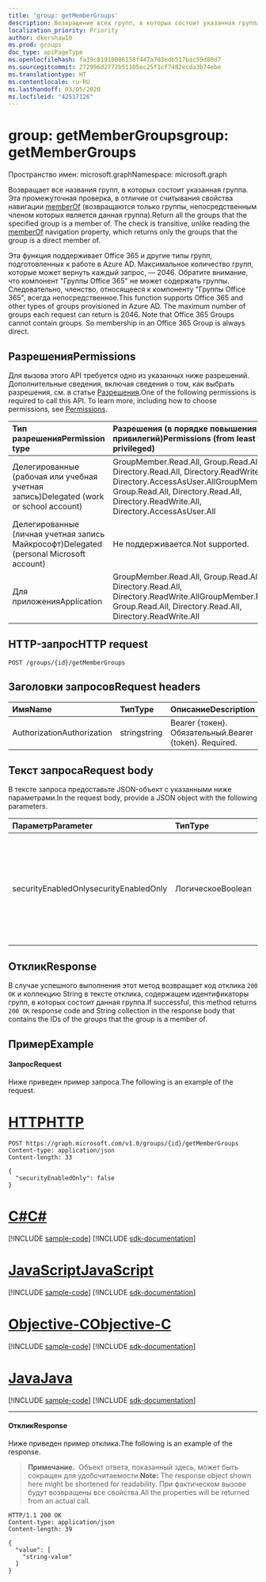 ```yaml
---
title: 'group: getMemberGroups'
description: Возвращение всех групп, в которых состоит указанная группа. Эта промежуточная проверка, в отличие от считывания свойства навигации memberOf (возвращаются только группы, непосредственным участником которых является данная группа).
localization_priority: Priority
author: dkershaw10
ms.prod: groups
doc_type: apiPageType
ms.openlocfilehash: fa39c81910086158f447a703edb517bac59d80d7
ms.sourcegitcommit: 272996d2772b51105ec25f1cf7482ecda3b74ebe
ms.translationtype: HT
ms.contentlocale: ru-RU
ms.lasthandoff: 03/05/2020
ms.locfileid: "42517126"
---
```

# <a name="group-getmembergroups"></a><span data-ttu-id="68eb5-104">group: getMemberGroups</span><span class="sxs-lookup"><span data-stu-id="68eb5-104">group: getMemberGroups</span></span>

<span data-ttu-id="68eb5-105">Пространство имен: microsoft.graph</span><span class="sxs-lookup"><span data-stu-id="68eb5-105">Namespace: microsoft.graph</span></span>

<span data-ttu-id="68eb5-p102">Возвращает все названия групп, в которых состоит указанная группа. Эта промежуточная проверка, в отличие от считывания свойства навигации [memberOf](../api/group-list-memberof.md) (возвращаются только группы, непосредственным членом которых является данная группа).</span><span class="sxs-lookup"><span data-stu-id="68eb5-p102">Return all the groups that the specified group is a member of. The check is transitive, unlike reading the [memberOf](../api/group-list-memberof.md) navigation property, which returns only the groups that the group is a direct member of.</span></span>

<span data-ttu-id="68eb5-p103">Эта функция поддерживает Office 365 и другие типы групп, подготовленных к работе в Azure AD. Максимальное количество групп, которые может вернуть каждый запрос, — 2046. Обратите внимание, что компонент "Группы Office 365" не может содержать группы. Следовательно, членство, относящееся к компоненту "Группы Office 365", всегда непосредственное.</span><span class="sxs-lookup"><span data-stu-id="68eb5-p103">This function supports Office 365 and other types of groups provisioned in Azure AD. The maximum number of groups each request can return is 2046. Note that Office 365 Groups cannot contain groups. So membership in an Office 365 Group is always direct.</span></span>

## <a name="permissions"></a><span data-ttu-id="68eb5-112">Разрешения</span><span class="sxs-lookup"><span data-stu-id="68eb5-112">Permissions</span></span>

<span data-ttu-id="68eb5-p104">Для вызова этого API требуется одно из указанных ниже разрешений. Дополнительные сведения, включая сведения о том, как выбрать разрешения, см. в статье [Разрешения](/graph/permissions-reference).</span><span class="sxs-lookup"><span data-stu-id="68eb5-p104">One of the following permissions is required to call this API. To learn more, including how to choose permissions, see [Permissions](/graph/permissions-reference).</span></span>

| <span data-ttu-id="68eb5-115">Тип разрешения</span><span class="sxs-lookup"><span data-stu-id="68eb5-115">Permission type</span></span>                        | <span data-ttu-id="68eb5-116">Разрешения (в порядке повышения привилегий)</span><span class="sxs-lookup"><span data-stu-id="68eb5-116">Permissions (from least to most privileged)</span></span>                                                 |
| :------------------------------------- | :------------------------------------------------------------------------------------------ |
| <span data-ttu-id="68eb5-117">Делегированные (рабочая или учебная учетная запись)</span><span class="sxs-lookup"><span data-stu-id="68eb5-117">Delegated (work or school account)</span></span>     | <span data-ttu-id="68eb5-118">GroupMember.Read.All, Group.Read.All, Directory.Read.All, Directory.ReadWrite.All, Directory.AccessAsUser.All</span><span class="sxs-lookup"><span data-stu-id="68eb5-118">GroupMember.Read.All, Group.Read.All, Directory.Read.All, Directory.ReadWrite.All, Directory.AccessAsUser.All</span></span> |
| <span data-ttu-id="68eb5-119">Делегированные (личная учетная запись Майкрософт)</span><span class="sxs-lookup"><span data-stu-id="68eb5-119">Delegated (personal Microsoft account)</span></span> | <span data-ttu-id="68eb5-120">Не поддерживается.</span><span class="sxs-lookup"><span data-stu-id="68eb5-120">Not supported.</span></span>                                                                              |
| <span data-ttu-id="68eb5-121">Для приложения</span><span class="sxs-lookup"><span data-stu-id="68eb5-121">Application</span></span>                            | <span data-ttu-id="68eb5-122">GroupMember.Read.All, Group.Read.All, Directory.Read.All, Directory.ReadWrite.All</span><span class="sxs-lookup"><span data-stu-id="68eb5-122">GroupMember.Read.All, Group.Read.All, Directory.Read.All, Directory.ReadWrite.All</span></span>                             |


## <a name="http-request"></a><span data-ttu-id="68eb5-123">HTTP-запрос</span><span class="sxs-lookup"><span data-stu-id="68eb5-123">HTTP request</span></span>

<!-- { "blockType": "ignored" } -->

```http
POST /groups/{id}/getMemberGroups
```

## <a name="request-headers"></a><span data-ttu-id="68eb5-124">Заголовки запросов</span><span class="sxs-lookup"><span data-stu-id="68eb5-124">Request headers</span></span>

| <span data-ttu-id="68eb5-125">Имя</span><span class="sxs-lookup"><span data-stu-id="68eb5-125">Name</span></span>          | <span data-ttu-id="68eb5-126">Тип</span><span class="sxs-lookup"><span data-stu-id="68eb5-126">Type</span></span>   | <span data-ttu-id="68eb5-127">Описание</span><span class="sxs-lookup"><span data-stu-id="68eb5-127">Description</span></span>               |
| :------------ | :----- | :------------------------ |
| <span data-ttu-id="68eb5-128">Authorization</span><span class="sxs-lookup"><span data-stu-id="68eb5-128">Authorization</span></span> | <span data-ttu-id="68eb5-129">string</span><span class="sxs-lookup"><span data-stu-id="68eb5-129">string</span></span> | <span data-ttu-id="68eb5-p105">Bearer {токен}. Обязательный.</span><span class="sxs-lookup"><span data-stu-id="68eb5-p105">Bearer {token}. Required.</span></span> |

## <a name="request-body"></a><span data-ttu-id="68eb5-132">Текст запроса</span><span class="sxs-lookup"><span data-stu-id="68eb5-132">Request body</span></span>

<span data-ttu-id="68eb5-133">В тексте запроса предоставьте JSON-объект с указанными ниже параметрами.</span><span class="sxs-lookup"><span data-stu-id="68eb5-133">In the request body, provide a JSON object with the following parameters.</span></span>

| <span data-ttu-id="68eb5-134">Параметр</span><span class="sxs-lookup"><span data-stu-id="68eb5-134">Parameter</span></span>           | <span data-ttu-id="68eb5-135">Тип</span><span class="sxs-lookup"><span data-stu-id="68eb5-135">Type</span></span>    | <span data-ttu-id="68eb5-136">Описание</span><span class="sxs-lookup"><span data-stu-id="68eb5-136">Description</span></span>                                                                           |
| :------------------ | :------ | :------------------------------------------------------------------------------------ |
| <span data-ttu-id="68eb5-137">securityEnabledOnly</span><span class="sxs-lookup"><span data-stu-id="68eb5-137">securityEnabledOnly</span></span> | <span data-ttu-id="68eb5-138">Логическое</span><span class="sxs-lookup"><span data-stu-id="68eb5-138">Boolean</span></span> | <span data-ttu-id="68eb5-p106">Задано значение **false**. Возвращение лишь защищенных групп поддерживается только для пользователей.</span><span class="sxs-lookup"><span data-stu-id="68eb5-p106">Set to **false**. Returning only security-enabled groups is supported for users only.</span></span> |

## <a name="response"></a><span data-ttu-id="68eb5-141">Отклик</span><span class="sxs-lookup"><span data-stu-id="68eb5-141">Response</span></span>

<span data-ttu-id="68eb5-142">В случае успешного выполнения этот метод возвращает код отклика `200 OK` и коллекцию String в тексте отклика, содержащем идентификаторы групп, в которых состоит данная группа.</span><span class="sxs-lookup"><span data-stu-id="68eb5-142">If successful, this method returns `200 OK` response code and String collection in the response body that contains the IDs of the groups that the group is a member of.</span></span>

## <a name="example"></a><span data-ttu-id="68eb5-143">Пример</span><span class="sxs-lookup"><span data-stu-id="68eb5-143">Example</span></span>

#### <a name="request"></a><span data-ttu-id="68eb5-144">Запрос</span><span class="sxs-lookup"><span data-stu-id="68eb5-144">Request</span></span>

<span data-ttu-id="68eb5-145">Ниже приведен пример запроса.</span><span class="sxs-lookup"><span data-stu-id="68eb5-145">The following is an example of the request.</span></span>


# <a name="http"></a>[<span data-ttu-id="68eb5-146">HTTP</span><span class="sxs-lookup"><span data-stu-id="68eb5-146">HTTP</span></span>](#tab/http)
<!-- {
  "blockType": "request",
  "name": "group_getmembergroups"
}-->

```http
POST https://graph.microsoft.com/v1.0/groups/{id}/getMemberGroups
Content-type: application/json
Content-length: 33

{
  "securityEnabledOnly": false
}
```
# <a name="c"></a>[<span data-ttu-id="68eb5-147">C#</span><span class="sxs-lookup"><span data-stu-id="68eb5-147">C#</span></span>](#tab/csharp)
[!INCLUDE [sample-code](../includes/snippets/csharp/group-getmembergroups-csharp-snippets.md)]
[!INCLUDE [sdk-documentation](../includes/snippets/snippets-sdk-documentation-link.md)]

# <a name="javascript"></a>[<span data-ttu-id="68eb5-148">JavaScript</span><span class="sxs-lookup"><span data-stu-id="68eb5-148">JavaScript</span></span>](#tab/javascript)
[!INCLUDE [sample-code](../includes/snippets/javascript/group-getmembergroups-javascript-snippets.md)]
[!INCLUDE [sdk-documentation](../includes/snippets/snippets-sdk-documentation-link.md)]

# <a name="objective-c"></a>[<span data-ttu-id="68eb5-149">Objective-C</span><span class="sxs-lookup"><span data-stu-id="68eb5-149">Objective-C</span></span>](#tab/objc)
[!INCLUDE [sample-code](../includes/snippets/objc/group-getmembergroups-objc-snippets.md)]
[!INCLUDE [sdk-documentation](../includes/snippets/snippets-sdk-documentation-link.md)]

# <a name="java"></a>[<span data-ttu-id="68eb5-150">Java</span><span class="sxs-lookup"><span data-stu-id="68eb5-150">Java</span></span>](#tab/java)
[!INCLUDE [sample-code](../includes/snippets/java/group-getmembergroups-java-snippets.md)]
[!INCLUDE [sdk-documentation](../includes/snippets/snippets-sdk-documentation-link.md)]

---


#### <a name="response"></a><span data-ttu-id="68eb5-151">Отклик</span><span class="sxs-lookup"><span data-stu-id="68eb5-151">Response</span></span>

<span data-ttu-id="68eb5-152">Ниже приведен пример отклика.</span><span class="sxs-lookup"><span data-stu-id="68eb5-152">The following is an example of the response.</span></span>

> <span data-ttu-id="68eb5-153">**Примечание.**  Объект ответа, показанный здесь, может быть сокращен для удобочитаемости.</span><span class="sxs-lookup"><span data-stu-id="68eb5-153">**Note:** The response object shown here might be shortened for readability.</span></span> <span data-ttu-id="68eb5-154">При фактическом вызове будут возвращены все свойства.</span><span class="sxs-lookup"><span data-stu-id="68eb5-154">All the properties will be returned from an actual call.</span></span>

<!-- {
  "blockType": "response",
  "truncated": true,
  "@odata.type": "string",
  "isCollection": true
} -->

```http
HTTP/1.1 200 OK
Content-type: application/json
Content-length: 39

{
  "value": [
    "string-value"
  ]
}
```

<!-- uuid: 8fcb5dbc-d5aa-4681-8e31-b001d5168d79
2015-10-25 14:57:30 UTC -->

<!-- {
  "type": "#page.annotation",
  "description": "group: getMemberGroups",
  "keywords": "",
  "section": "documentation",
  "tocPath": "",
  "suppressions": [
  ]
}-->
